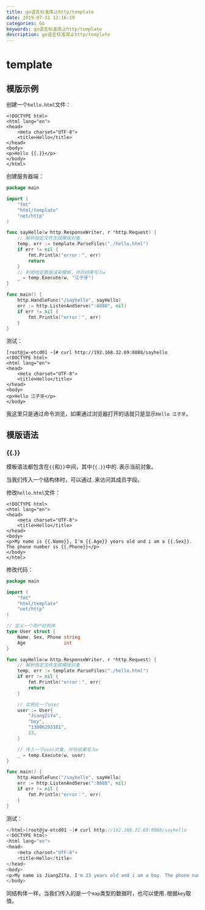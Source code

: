 ```yaml
---
title: go语言标准库止http/template
date: 2019-07-31 12:16:19
categories: Go
keywords: go语言标准库止http/template
description: go语言标准库止http/template
---
```


# template

## 模版示例

创建一个`hello.html`文件：

```text
<!DOCTYPE html>
<html lang="en">
<head>
    <meta charset="UTF-8">
    <title>Hello</title>
</head>
<body>
<p>Hello {{.}}</p>
</body>
</html>
```

创建服务器端：

```go
package main

import (
	"fmt"
	"html/template"
	"net/http"
)

func sayHello(w http.ResponseWriter, r *http.Request) {
	// 解析指定文件生成模版对象
	temp, err := template.ParseFiles("./hello.html")
	if err != nil {
		fmt.Println("error：", err)
		return
	}
    // 利用给定数据渲染模板，并将结果写入w
	_ = temp.Execute(w, "江子牙")
}

func main() {
	http.HandleFunc("/sayhello", sayHello)
	err := http.ListenAndServe(":8888", nil)
	if err != nil {
		fmt.Println("error：", err)
	}
}
```

测试：

```linux
[root@jw-etcd01 ~]# curl http://192.168.32.69:8888/sayhello
<!DOCTYPE html>
<html lang="en">
<head>
    <meta charset="UTF-8">
    <title>Hello</title>
</head>
<body>
<p>Hello 江子牙</p>
</body>
```

我这里只是通过命令浏览，如果通过浏览器打开的话就只是显示`Hello 江子牙`。

## 模版语法

### {{.}}

模板语法都包含在`{{`和`}}`中间，其中`{{.}}`中的`.`表示当前对象。

当我们传入一个结构体时，可以通过`.`来访问其成员字段。

修改`hello.html`文件：

```text
<!DOCTYPE html>
<html lang="en">
<head>
    <meta charset="UTF-8">
    <title>Hello</title>
</head>
<body>
<p>My name is {{.Name}}, I'm {{.Age}} years old and i am a {{.Sex}}. The phone number is {{.Phone}}</p>
</body>
</html>
```

修改代码：

```go
package main

import (
	"fmt"
	"html/template"
	"net/http"
)

// 定义一个用户结构体
type User struct {
	Name, Sex, Phone string
	Age              int
}

func sayHello(w http.ResponseWriter, r *http.Request) {
	// 解析指定文件生成模版对象
	temp, err := template.ParseFiles("./hello.html")
	if err != nil {
		fmt.Println("error：", err)
		return
	}

	// 实例化一个user
	user := User{
		"JiangZiYa",
		"boy",
		"13006293101",
		23,
	}

	// 传入一个user对象，并将结果写入w
	_ = temp.Execute(w, user)
}

func main() {
	http.HandleFunc("/sayhello", sayHello)
	err := http.ListenAndServe(":8888", nil)
	if err != nil {
		fmt.Println("error：", err)
	}
}

```

测试：

```go
</html>[root@jw-etcd01 ~]# curl http://192.168.32.69:8888/sayhello
<!DOCTYPE html>
<html lang="en">
<head>
    <meta charset="UTF-8">
    <title>Hello</title>
</head>
<body>
<p>My name is JiangZiYa, I'm 23 years old and i am a boy. The phone number is 13006293101</p>
</body>

```

同结构体一样，当我们传入的是一个`map`类型的数据时，也可以使用`.`根据`key`取值。